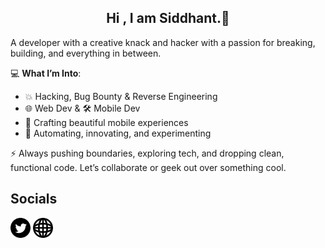 
<h2 align='center'> Hi , I am Siddhant.👻 </h2>
<p align='center'>
</p>

A developer with a creative knack and hacker  with a passion for breaking, building, and everything in between.  

💻 **What I’m Into**:  
- 💥 Hacking, Bug Bounty & Reverse Engineering  
- 🌐 Web Dev & 🛠 Mobile Dev  
- 🎨 Crafting beautiful mobile experiences  
- 🤖 Automating, innovating, and experimenting  

⚡ Always pushing boundaries, exploring tech, and dropping clean, functional code. Let’s collaborate or geek out over something cool.  

<h2> Socials </h2> 
<a href = 'https://www.twitter.com/tomriddlex9'> <img width = '32px' align= 'center' src="assets/iconmonstr-twitter-4.svg"/></a> 
<a href = 'https://www.tomriddle.in/'> <img width = '32px' align= 'center' src="assets/iconmonstr-globe-4.svg"/></a> 

  
